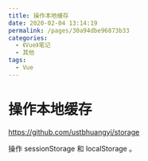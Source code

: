 ```yaml
---
title: 操作本地缓存
date: 2020-02-04 13:14:19
permalink: /pages/30a94dbe96873b33
categories:
  - 《Vue》笔记
  - 其他
tags:
  - Vue
---
```

# 操作本地缓存

<https://github.com/ustbhuangyi/storage>

操作 sessionStorage 和 localStorage 。
